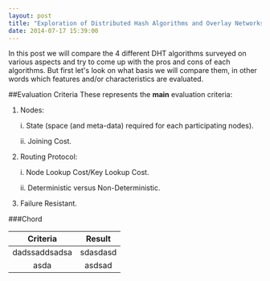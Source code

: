```yaml
---
layout: post
title: "Exploration of Distributed Hash Algorithms and Overlay Networks: Comparison"
date: 2014-07-17 15:39:00
---
```


In this post we will compare the 4 different DHT algorithms surveyed on various aspects and try to come up with the pros and cons of each algorithms. But first let's look on what basis we will compare them, in other words which features and/or characteristics are evaluated.

##Evaluation Criteria
These represents the **main** evaluation criteria:

1. Nodes:
    
	i. State (space (and meta-data) required for each participating nodes).
	
	ii. Joining Cost.
	
2. Routing Protocol:
	
	i. Node Lookup Cost/Key Lookup Cost.
	
	ii. Deterministic versus Non-Deterministic.

3. Failure Resistant.

###Chord

| Criteria | Result |
| :------: | :----: |
| dadssaddsadsa | sdasdasd |
| asda | asdsad |
